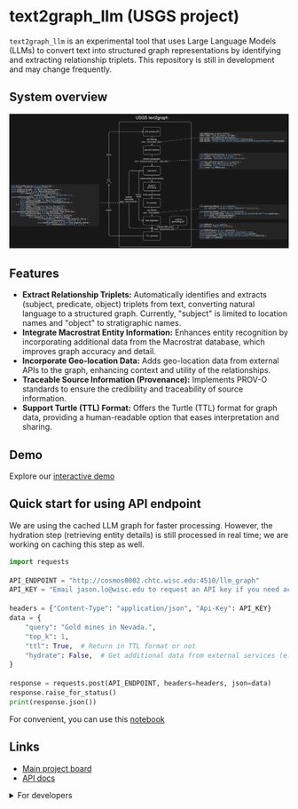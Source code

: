 # text2graph_llm (USGS project)

`text2graph_llm` is an experimental tool that uses Large Language Models (LLMs) to convert text into structured graph representations by identifying and extracting relationship triplets. This repository is still in development and may change frequently.

## System overview

![system overview](docs/overview.png)

## Features

- **Extract Relationship Triplets:** Automatically identifies and extracts (subject, predicate, object) triplets from text, converting natural language to a structured graph. Currently, "subject" is limited to location names and "object" to stratigraphic names.
- **Integrate Macrostrat Entity Information:** Enhances entity recognition by incorporating additional data from the Macrostrat database, which improves graph accuracy and detail.
- **Incorporate Geo-location Data:** Adds geo-location data from external APIs to the graph, enhancing context and utility of the relationships.
- **Traceable Source Information (Provenance):** Implements PROV-O standards to ensure the credibility and traceability of source information.
- **Support Turtle (TTL) Format:** Offers the Turtle (TTL) format for graph data, providing a human-readable option that eases interpretation and sharing.

## Demo

Explore our [interactive demo](http://cosmos0002.chtc.wisc.edu:8510/)

## Quick start for using API endpoint

We are using the cached LLM graph for faster processing. However, the hydration step (retrieving entity details) is still processed in real time; we are working on caching this step as well.

```python
import requests

API_ENDPOINT = "http://cosmos0002.chtc.wisc.edu:4510/llm_graph"
API_KEY = "Email jason.lo@wisc.edu to request an API key if you need access."

headers = {"Content-Type": "application/json", "Api-Key": API_KEY}
data = {
    "query": "Gold mines in Nevada.",
    "top_k": 1,
    "ttl": True,  # Return in TTL format or not
    "hydrate": False,  # Get additional data from external services (e.g., GPS). Due to rate limit, it is very slow. Do not use with top_k > 3
}

response = requests.post(API_ENDPOINT, headers=headers, json=data)
response.raise_for_status()
print(response.json())

```

For convenient, you can use this [notebook](notebooks/users/quickstart_api.ipynb)

## Links

- [Main project board](https://github.com/orgs/UW-xDD/projects/4/views/2)
- [API docs](http://cosmos0002.chtc.wisc.edu:4510/docs)

<details>

<summary>For developers</summary>

## Instructions to developers

**Steps to setup environment:**

1. Open the project in VSCode.
2. Press `F1`, select `Reopen in Container` to set up the dev environment using the [dev-container](.devcontainer/devcontainer.json).
3. Copy the `.env` file from the shared Google Drive to the project root.
4. Copy the extracted graph cache data from Google Drive to `app_data/`.
5. Run `docker-compose up` in bash to deploy locally.

**Running Batch Inference on CHTC:**

1. **Update `text2graph_llm_chtc` Container**: Ensure the base package is updated and pushed to ghcr.io. See the [package script](scripts/package.sh) for details.
2. **Create ID Pickle**: Ensure the data package storing the document IDs (e.g., `./chtc/geoarchive_paragraph_ids.pkl`) is up-to-date.
3. **Add .env File**: Ensure `./chtc/.env` contains the required credentials. See this [example](chtc/example.env).
4. **Initialize Turso DB**: Run `hard_reset` to initialize Turso DB in `./chtc/db.py`.
5. **Login to CHTC Submit Node**: Login to your CHTC submit node (e.g., `ap2001.chtc.wisc.edu`).
6. **Update Test Job Container Name**: Update the container name in the test job [here](chtc/debug_job.sub) and run `condor_submit`.
7. **Verify Turso Data Reception**: Ensure Turso is properly receiving data.
8. **Submit Full Job**: Submit the job using this [job file](chtc/job.sub) and update the Docker container in this file.

</details>
